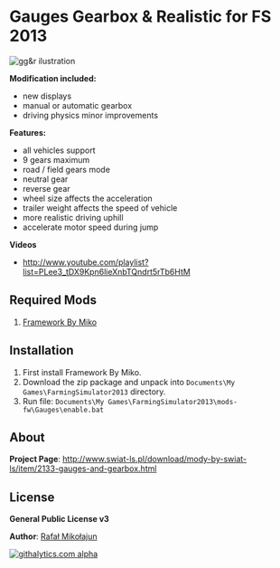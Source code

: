 # Gauges Gearbox & Realistic for FS 2013

![gg&r ilustration](https://raw.github.com/mikoweb/LS2013_GaugesGearboxRealistic/master/gauges-and-gearbox.jpg)

**Modification included:**
* new displays
* manual or automatic gearbox
* driving physics minor improvements

**Features:**
* all vehicles support
* 9 gears maximum 
* road / field gears mode
* neutral gear
* reverse gear
* wheel size affects the acceleration
* trailer weight affects the speed of vehicle
* more realistic driving uphill
* accelerate motor speed during jump

**Videos**
* http://www.youtube.com/playlist?list=PLee3_tDX9Kpn6lieXnbTQndrt5rTb6HtM

## Required Mods

1. [Framework By Miko](https://github.com/mikoweb/LS2013_FrameworkByMiko)

## Installation

1. First install Framework By Miko.
2. Download the zip package and unpack into `Documents\My Games\FarmingSimulator2013` directory.
2. Run file: `Documents\My Games\FarmingSimulator2013\mods-fw\Gauges\enable.bat`

## About

**Project Page**: http://www.swiat-ls.pl/download/mody-by-swiat-ls/item/2133-gauges-and-gearbox.html


## License

**General Public License v3**

**Author**: [Rafał Mikołajun](http://www.swiat-ls.pl/spolecznosc/3-miko/profile.html)



[![githalytics.com alpha](https://cruel-carlota.pagodabox.com/1a1a9ec7f8fd841dbd35aaa7d32807a2 "githalytics.com")](http://githalytics.com/mikoweb/LS2013_GaugesGearboxRealistic)

